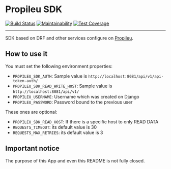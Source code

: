 # Propileu SDK

[![Build Status](https://travis-ci.com/juntossomosmais/propileu-sdk.svg?token=cfB1EHQmosyKPne1bPRP&branch=master)](https://travis-ci.com/juntossomosmais/propileu-sdk)
[![Maintainability](https://api.codeclimate.com/v1/badges/b8056e184a75503d3a5f/maintainability)](https://codeclimate.com/repos/5c76824edd77990240012db0/maintainability) 
[![Test Coverage](https://api.codeclimate.com/v1/badges/b8056e184a75503d3a5f/test_coverage)](https://codeclimate.com/repos/5c76824edd77990240012db0/test_coverage)

---

SDK based on DRF and other services configure on [Propileu](https://github.com/juntossomosmais/propileu).

## How to use it

You must set the following environment properties:

- `PROPILEU_SDK_AUTH`: Sample value is `http://localhost:8081/api/v1/api-token-auth/`
- `PROPILEU_SDK_READ_WRITE_HOST`: Sample value is `http://localhost:8081/api/v1/`
- `PROPILEU_USERNAME`: Username which was created on Django
- `PROPILEU_PASSWORD`: Password bound to the previous user

These ones are optional:

- `PROPILEU_SDK_READ_HOST`: If there is a specific host to only READ DATA
- `REQUESTS_TIMEOUT`: its default value is 30
- `REQUESTS_MAX_RETRIES`: its default value is 3

## Important notice

The purpose of this App and even this README is not fully closed.

